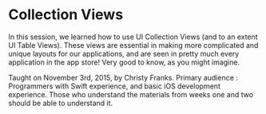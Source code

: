Collection Views
===

In this session, we learned how to use UI Collection Views (and to an extent UI Table Views). These views are essential in making more complicated and unique layouts for our applications, and are seen in pretty much every application in the app store! Very good to know, as you might imagine.

Taught on November 3rd, 2015, by Christy Franks. Primary audience : Programmers with Swift experience, and basic iOS development experience. Those who understand the materials from weeks one and two should be able to understand it.
